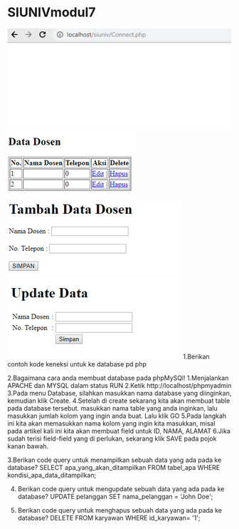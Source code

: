 # SIUNIVmodul7
![alt text](https://github.com/adristiputri/SIUNIVmodul7/blob/master/Screenshot%20(149).png)
![alt text](https://github.com/adristiputri/SIUNIVmodul7/blob/master/Screenshot%20(150).png)
![alt text](https://github.com/adristiputri/SIUNIVmodul7/blob/master/Screenshot%20(152).png)
![alt text](https://github.com/adristiputri/SIUNIVmodul7/blob/master/Screenshot%20(153).png)
1.Berikan contoh kode keneksi untuk ke database pd php
<?php
$servername = "localhost";
$database = "niagahos_namadatabase";
$username = "niagahos_user";
$password = "passworddatabase";

// untuk tulisan bercetak tebal silakan sesuaikan dengan detail database Anda
// membuat koneksi
$conn = mysqli_connect($servername, $username, $password, $database);
// mengecek koneksi
if (!$conn) {
    die("Koneksi gagal: " . mysqli_connect_error());
}
echo "Koneksi berhasil";
mysqli_close($conn);
?>

2.Bagaimana cara anda membuat database pada phpMySQl!
 1.Menjalankan APACHE dan MYSQL dalam status RUN 
 2.Ketik http://localhost/phpmyadmin 
 3.Pada menu Database, silahkan masukkan nama database yang diinginkan, kemudian klik Create. 
 4.Setelah di create sekarang kita akan membuat table pada database tersebut. masukkan nama table yang anda inginkan, lalu masukkan jumlah kolom yang ingin anda buat. Lalu klik GO 
 5.Pada langkah ini kita akan memasukkan nama kolom yang ingin kita masukkan, misal pada artikel kali ini kita akan membuat field untuk ID, NAMA, ALAMAT 6.Jika sudah terisi field-field yang di perlukan, sekarang klik SAVE pada pojok kanan bawah. 
 
3.Berikan code query untuk menampilkan sebuah data yang ada pada ke database?
SELECT apa_yang_akan_ditampilkan FROM tabel_apa WHERE kondisi_apa_data_ditampilkan;

4. Berikan code query untuk mengupdate sebuah data yang ada pada ke database?
UPDATE pelanggan SET nama_pelanggan = 'John Doe';

5. Berikan code query untuk menghapus sebuah data yang ada pada ke database?
DELETE FROM karyawan WHERE id_karyawan= '1';
